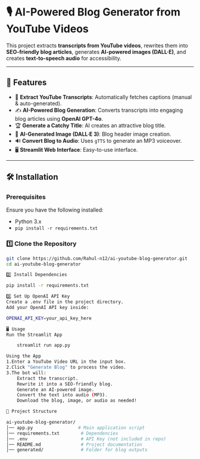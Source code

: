 # 🎙️ AI-Powered Blog Generator from YouTube Videos

This project extracts **transcripts from YouTube videos**, rewrites them into **SEO-friendly blog articles**, generates **AI-powered images (DALL·E)**, and creates **text-to-speech audio** for accessibility.

---

## 🚀 Features
- 🎥 **Extract YouTube Transcripts**: Automatically fetches captions (manual & auto-generated).
- ✍️ **AI-Powered Blog Generation**: Converts transcripts into engaging blog articles using **OpenAI GPT-4o**.
- 🏆 **Generate a Catchy Title**: AI creates an attractive blog title.
- 🎨 **AI-Generated Image (DALL·E 3)**: Blog header image creation.
- 🔊 **Convert Blog to Audio**: Uses `gTTS` to generate an MP3 voiceover.
- 🖥 **Streamlit Web Interface**: Easy-to-use interface.

---

## 🛠 Installation

### **Prerequisites**
Ensure you have the following installed:
- Python 3.x
- `pip install -r requirements.txt`

### **1️⃣ Clone the Repository**
```sh
git clone https://github.com/Rahul-n12/ai-youtube-blog-generator.git
cd ai-youtube-blog-generator

2️⃣ Install Dependencies

pip install -r requirements.txt

3️⃣ Set Up OpenAI API Key
Create a .env file in the project directory.
Add your OpenAI API key inside:

OPENAI_API_KEY=your_api_key_here

🖥 Usage
Run the Streamlit App

	streamlit run app.py

Using the App
1.Enter a YouTube Video URL in the input box.
2.Click "Generate Blog" to process the video.
3.The bot will:
	Extract the transcript.
	Rewrite it into a SEO-friendly blog.
	Generate an AI-powered image.
	Convert the text into audio (MP3).
	Download the blog, image, or audio as needed!

📂 Project Structure

ai-youtube-blog-generator/
│── app.py                 # Main application script
│── requirements.txt        # Dependencies
│── .env                    # API Key (not included in repo)
│── README.md               # Project documentation
│── generated/              # Folder for blog outputs
